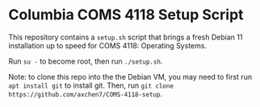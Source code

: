 # Columbia COMS 4118 Setup Script

This repository contains a `setup.sh` script that brings a fresh Debian 11 installation up to speed for COMS 4118: Operating Systems.

Run `su -` to become root, then run `./setup.sh`.

Note: to clone this repo into the the Debian VM, you may need to first run `apt install git` to install git. Then, run `git clone https://github.com/axchen7/COMS-4118-setup`.
